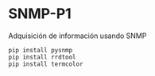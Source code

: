 # SNMP-P1
Adquisición de información usando SNMP

```
pip install pysnmp
pip install rrdtool
pip install termcolor

```
